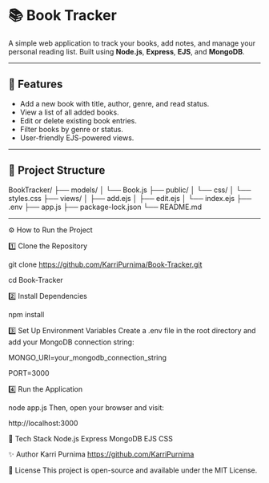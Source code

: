 # 📚 Book Tracker

A simple web application to track your books, add notes, and manage your personal reading list. Built using **Node.js**, **Express**, **EJS**, and **MongoDB**.

---

## 🚀 Features
- Add a new book with title, author, genre, and read status.
- View a list of all added books.
- Edit or delete existing book entries.
- Filter books by genre or status.
- User-friendly EJS-powered views.

---

## 📂 Project Structure

BookTracker/
├── models/
│ └── Book.js
├── public/
│ └── css/
│ └── styles.css
├── views/
│ ├── add.ejs
│ ├── edit.ejs
│ └── index.ejs
├── .env
├── app.js
├── package-lock.json
└── README.md

---

⚙️ How to Run the Project

1️⃣ Clone the Repository

git clone https://github.com/KarriPurnima/Book-Tracker.git

cd Book-Tracker

2️⃣ Install Dependencies

npm install

3️⃣ Set Up Environment Variables
Create a .env file in the root directory and add your MongoDB connection string:

MONGO_URI=your_mongodb_connection_string

PORT=3000

4️⃣ Run the Application

node app.js
Then, open your browser and visit:

http://localhost:3000

📌 Tech Stack
Node.js
Express
MongoDB
EJS
CSS

✨ Author
Karri Purnima
https://github.com/KarriPurnima

📄 License
This project is open-source and available under the MIT License.
